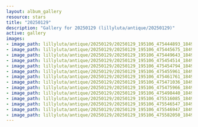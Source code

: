 ```yaml
---
layout: album_gallery
resource: stars
title: "20250129"
description: "Gallery for 20250129 (lillyluta/antique/20250129)"
active: gallery
images:
- image_path: lillyluta/antique/20250129/20250129_195106_475444893_18491011426020590_6949123604718207467_n.jpg
- image_path: lillyluta/antique/20250129/20250129_195106_475445675_18491011525020590_146552269290777494_n.jpg
- image_path: lillyluta/antique/20250129/20250129_195106_475449643_18491011489020590_2132294617242639049_n.jpg
- image_path: lillyluta/antique/20250129/20250129_195106_475454514_18491011516020590_5862292057854183227_n.jpg
- image_path: lillyluta/antique/20250129/20250129_195106_475454794_18491011471020590_460537255358089567_n.jpg
- image_path: lillyluta/antique/20250129/20250129_195106_475455961_18491011480020590_4601148523891032466_n.jpg
- image_path: lillyluta/antique/20250129/20250129_195106_475461761_18491011435020590_1948547001935531482_n.jpg
- image_path: lillyluta/antique/20250129/20250129_195106_475471036_18491011543020590_2108026220142085389_n.jpg
- image_path: lillyluta/antique/20250129/20250129_195106_475475966_18491011534020590_4950056894041213055_n.jpg
- image_path: lillyluta/antique/20250129/20250129_195106_475498440_18491011462020590_9048188357934282430_n.jpg
- image_path: lillyluta/antique/20250129/20250129_195106_475516085_18491011453020590_4335015577841068950_n.jpg
- image_path: lillyluta/antique/20250129/20250129_195106_475546547_18491011444020590_8417099982626856466_n.jpg
- image_path: lillyluta/antique/20250129/20250129_195106_475546947_18491011507020590_8362263473986970430_n.jpg
- image_path: lillyluta/antique/20250129/20250129_195106_475582050_18491011498020590_1994371420739868977_n.jpg
---
```

